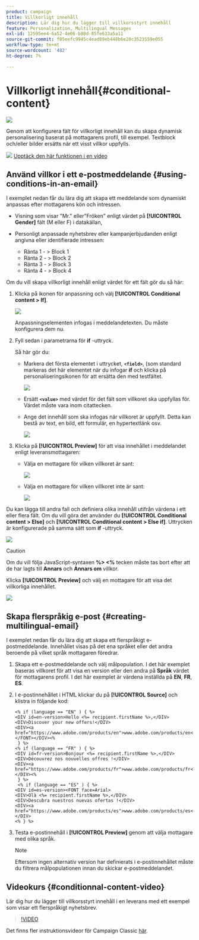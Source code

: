 ```yaml
---
product: campaign
title: Villkorligt innehåll
description: Lär dig hur du lägger till villkorsstyrt innehåll
feature: Personalization, Multilingual Messages
exl-id: 12595ee4-6a52-4e06-b80d-85fe633a5a11
source-git-commit: f05eefc9945c4ead89eb448b6e28c3523559e055
workflow-type: tm+mt
source-wordcount: '482'
ht-degree: 7%

---
```


# Villkorligt innehåll{#conditional-content}

![](../../assets/common.svg)

Genom att konfigurera fält för villkorligt innehåll kan du skapa dynamisk personalisering baserat på mottagarens profil, till exempel. Textblock och/eller bilder ersätts när ett visst villkor uppfylls.

![](assets/do-not-localize/how-to-video.png) [Upptäck den här funktionen i en video](#conditionnal-content-video)


## Använd villkor i ett e-postmeddelande {#using-conditions-in-an-email}

I exemplet nedan får du lära dig att skapa ett meddelande som dynamiskt anpassas efter mottagarens kön och intressen.

* Visning som visar &quot;Mr.&quot; eller&quot;Fröken&quot; enligt värdet på **[!UICONTROL Gender]** fält (M eller F) i datakällan,
* Personligt anpassade nyhetsbrev eller kampanjerbjudanden enligt angivna eller identifierade intressen:

   * Ränta 1 - > Block 1
   * Ränta 2 - > Block 2
   * Ränta 3 - > Block 3
   * Ränta 4 - > Block 4

Om du vill skapa villkorligt innehåll enligt värdet för ett fält gör du så här:

1. Klicka på ikonen för anpassning och välj **[!UICONTROL Conditional content > If]**.

   ![](assets/s_ncs_user_conditional_content02.png)

   Anpassningselementen infogas i meddelandetexten. Du måste konfigurera dem nu.

1. Fyll sedan i parametrarna för **if** -uttryck.

   Så här gör du:

   * Markera det första elementet i uttrycket, **`<field>`**, (som standard markeras det här elementet när du infogar **if** och klicka på personaliseringsikonen för att ersätta den med testfältet.

      ![](assets/s_ncs_user_conditional_content03.png)

   * Ersätt **`<value>`** med värdet för det fält som villkoret ska uppfyllas för. Värdet måste vara inom citattecken.
   * Ange det innehåll som ska infogas när villkoret är uppfyllt. Detta kan bestå av text, en bild, ett formulär, en hypertextlänk osv.

      ![](assets/s_ncs_user_conditional_content04.png)

1. Klicka på **[!UICONTROL Preview]** för att visa innehållet i meddelandet enligt leveransmottagaren:

   * Välja en mottagare för vilken villkoret är sant:

      ![](assets/s_ncs_user_conditional_content05.png)

   * Välja en mottagare för vilken villkoret inte är sant:

      ![](assets/s_ncs_user_conditional_content06.png)

Du kan lägga till andra fall och definiera olika innehåll utifrån värdena i ett eller flera fält. Om du vill göra det använder du **[!UICONTROL Conditional content > Else]** och **[!UICONTROL Conditional content > Else if]**. Uttrycken är konfigurerade på samma sätt som **if** -uttryck.

![](assets/s_ncs_user_conditional_content07.png)

>[!CAUTION]
>
>Om du vill följa JavaScript-syntaxen **%> &lt;%** tecken måste tas bort efter att de har lagts till **Annars** och **Annars om** villkor.

Klicka **[!UICONTROL Preview]** och välj en mottagare för att visa det villkorliga innehållet.

![](assets/s_ncs_user_conditional_content08.png)

## Skapa flerspråkig e-post {#creating-multilingual-email}

I exemplet nedan får du lära dig att skapa ett flerspråkigt e-postmeddelande. Innehållet visas på det ena språket eller det andra beroende på vilket språk mottagaren föredrar.

1. Skapa ett e-postmeddelande och välj målpopulation. I det här exemplet baseras villkoret för att visa en version eller den andra på **Språk** värdet för mottagarens profil. I det här exemplet är värdena inställda på **EN**, **FR**, **ES**.
1. I e-postinnehållet i HTML klickar du på **[!UICONTROL Source]** och klistra in följande kod:

   ```
   <% if (language == "EN" ) { %>
   <DIV id=en-version>Hello <%= recipient.firstName %>,</DIV>
   <DIV>Discover your new offers!</DIV>
   <DIV><a href="https://www.adobe.com/products/en">www.adobe.com/products/en</A></FONT></DIV><%
    } %>
   <% if (language == "FR" ) { %>
   <DIV id=fr-version>Bonjour <%= recipient.firstName %>,</DIV>
   <DIV>Découvrez nos nouvelles offres !</DIV>
   <DIV><a href="https://www.adobe.com/products/fr">www.adobe.com/products/fr</A></DIV><%
    } %>
    <% if (language == "ES" ) { %>
   <DIV id=es-version><FONT face=Arial>
   <DIV>Olà <%= recipient.firstName %>,</DIV>
   <DIV>Descubra nuestros nuevas ofertas !</DIV>
   <DIV><a href="https://www.adobe.com/products/es">www.adobe.com/products/es</A></DIV>
   <% } %>
   ```

1. Testa e-postinnehåll i **[!UICONTROL Preview]** genom att välja mottagare med olika språk.

   >[!NOTE]
   >
   >Eftersom ingen alternativ version har definierats i e-postinnehållet måste du filtrera målpopulationen innan du skickar e-postmeddelandet.

## Videokurs {#conditionnal-content-video}

Lär dig hur du lägger till villkorsstyrt innehåll i en leverans med ett exempel som visar ett flerspråkigt nyhetsbrev.

>[!VIDEO](https://video.tv.adobe.com/v/24926?quality=12)

Det finns fler instruktionsvideor för Campaign Classic [här](https://experienceleague.adobe.com/docs/campaign-classic-learn/tutorials/overview.html?lang=sv).
